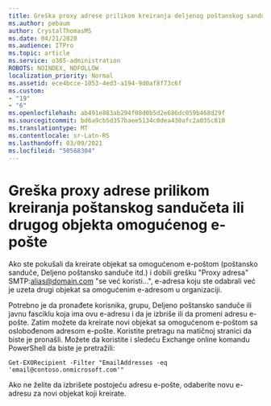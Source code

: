 ```yaml
---
title: Greška proxy adrese prilikom kreiranja deljenog poštanskog sandučeta
ms.author: pebaum
author: CrystalThomasMS
ms.date: 04/21/2020
ms.audience: ITPro
ms.topic: article
ms.service: o365-administration
ROBOTS: NOINDEX, NOFOLLOW
localization_priority: Normal
ms.assetid: ece4bcce-1053-4ed3-a194-9d0af8f73c6f
ms.custom:
- "19"
- "6"
ms.openlocfilehash: ab491e883ab294f08d0b5d2e686dc059b468d29f
ms.sourcegitcommit: bd6a9cb5d357baee5134c0dea430afc2a035c810
ms.translationtype: MT
ms.contentlocale: sr-Latn-RS
ms.lasthandoff: 03/09/2021
ms.locfileid: "50568304"
---
```

# <a name="proxy-address-error-while-creating-a-mailbox-or-other-email-enabled-object"></a>Greška proxy adrese prilikom kreiranja poštanskog sandučeta ili drugog objekta omogućenog e-pošte

Ako ste pokušali da kreirate objekat sa omogućenom e-poštom (poštansko sanduče, Deljeno poštansko sanduče itd.) i dobili grešku "Proxy adresa" SMTP:alias@domain.com "se već koristi...", e-adresa koju ste odabrali već je uzeta drugi objekat sa omogućenim e-adresom u organizaciji.
  
Potrebno je da pronađete korisnika, grupu, Deljeno poštansko sanduče ili javnu fasciklu koja ima ovu e-adresu i da je izbriše ili da promeni adresu e-pošte. Zatim možete da kreirate novi objekat sa omogućenom e-poštom sa oslobođenom adresom e-pošte. Koristite pretragu na matičnoj stranici da biste je pronašli. Možete da koristite i sledeću Exchange online komandu PowerShell da biste je pretražili:

`
    Get-EXORecipient -Filter "EmailAddresses -eq 'email@contoso.onmicrosoft.com'"
`
  
Ako ne želite da izbrišete postojeću adresu e-pošte, odaberite novu e-adresu za novi objekat koji kreirate.
  